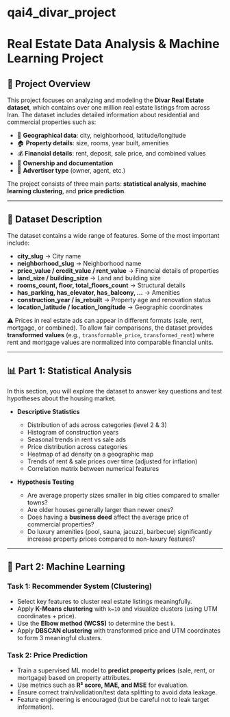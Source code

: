 # qai4_divar_project
# Real Estate Data Analysis & Machine Learning Project  

## 📌 Project Overview  
This project focuses on analyzing and modeling the **Divar Real Estate dataset**, which contains over one million real estate listings from across Iran. The dataset includes detailed information about residential and commercial properties such as:  

- 📍 **Geographical data**: city, neighborhood, latitude/longitude  
- 🏠 **Property details**: size, rooms, year built, amenities  
- 💰 **Financial details**: rent, deposit, sale price, and combined values  
- 📑 **Ownership and documentation**  
- 👤 **Advertiser type** (owner, agent, etc.)  

The project consists of three main parts: **statistical analysis**, **machine learning clustering**, and **price prediction**.  

---

## 📂 Dataset Description  
The dataset contains a wide range of features. Some of the most important include:  

- **city_slug** → City name  
- **neighborhood_slug** → Neighborhood name  
- **price_value / credit_value / rent_value** → Financial details of properties  
- **land_size / building_size** → Land and building size  
- **rooms_count, floor, total_floors_count** → Structural details  
- **has_parking, has_elevator, has_balcony, …** → Amenities  
- **construction_year / is_rebuilt** → Property age and renovation status  
- **location_latitude / location_longitude** → Geographic coordinates  

⚠️ Prices in real estate ads can appear in different formats (sale, rent, mortgage, or combined). To allow fair comparisons, the dataset provides **transformed values** (e.g., `transformable_price`, `transformed_rent`) where rent and mortgage values are normalized into comparable financial units.  

---

## 📊 Part 1: Statistical Analysis  
In this section, you will explore the dataset to answer key questions and test hypotheses about the housing market.  

- **Descriptive Statistics**  
  - Distribution of ads across categories (level 2 & 3)  
  - Histogram of construction years  
  - Seasonal trends in rent vs sale ads  
  - Price distribution across categories  
  - Heatmap of ad density on a geographic map  
  - Trends of rent & sale prices over time (adjusted for inflation)  
  - Correlation matrix between numerical features  

- **Hypothesis Testing**  
  - Are average property sizes smaller in big cities compared to smaller towns?  
  - Are older houses generally larger than newer ones?  
  - Does having a **business deed** affect the average price of commercial properties?  
  - Do luxury amenities (pool, sauna, jacuzzi, barbecue) significantly increase property prices compared to non-luxury features?  

---

## 🤖 Part 2: Machine Learning  

### Task 1: Recommender System (Clustering)  
- Select key features to cluster real estate listings meaningfully.  
- Apply **K-Means clustering** with `k=10` and visualize clusters (using UTM coordinates + price).  
- Use the **Elbow method (WCSS)** to determine the best `k`.  
- Apply **DBSCAN clustering** with transformed price and UTM coordinates to form 3 meaningful clusters.  

### Task 2: Price Prediction  
- Train a supervised ML model to **predict property prices** (sale, rent, or mortgage) based on property attributes.  
- Use metrics such as **R² score, MAE, and MSE** for evaluation.  
- Ensure correct train/validation/test data splitting to avoid data leakage.  
- Feature engineering is encouraged (but be careful not to leak target information).  
